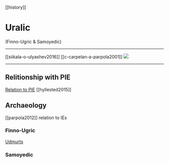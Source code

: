 [[history]]
# Uralic 
(Finno-Ugric & Samoyedic)

---
[[siikala-o-ulyashev2016]]
[[c-carpelan-a-parpola2001]]
![](a/pie-and-uralic-cultures.png)

---
## Relitionship with PIE

[Relation to PIE](http://loanwords.prehistoricmap.com/uralic-consideration/)
[[hyllested2015]]



## Archaeology
[[parpola2012]] relation to IEs

### Finno-Ugric
[Udmurts](udmurts.md)
### Samoyedic




